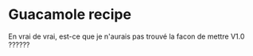 # Guacamole recipe

En vrai de vrai, est-ce que je n'aurais pas trouvé la facon de mettre V1.0 ??????
